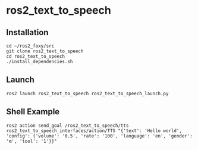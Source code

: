 # ros2_text_to_speech

## Installation
```shell
cd ~/ros2_foxy/src
git clone ros2_text_to_speech
cd ros2_text_to_speech
./install_dependencies.sh
```

## Launch
```shell
ros2 launch ros2_text_to_speech ros2_text_to_speech_launch.py
```

## Shell Example
```shell
ros2 action send_goal /ros2_text_to_speech/tts ros2_text_to_speech_interfaces/action/TTS "{'text': 'Hello world', 'config': {'volume': '0.5', 'rate': '100', 'language': 'en', 'gender': 'm', 'tool': '1'}}"
```
